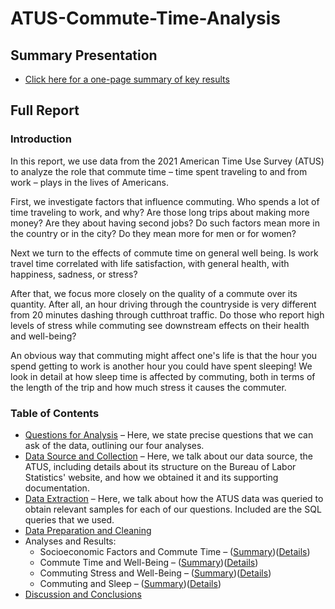 # ATUS-Commute-Time-Analysis

## Summary Presentation

* [Click here for a one-page summary of key results](/docs/ATUS_Commuting_Study_Exec_Summary.pdf)

## Full Report

### Introduction

In this report, we use data from the 2021 American Time Use Survey (ATUS) to analyze the role that commute time – time spent traveling to and from work – plays in the lives of Americans.

First, we investigate factors that influence commuting. Who spends a lot of time traveling to work, and why? Are those long trips about making more money? Are they about having second jobs? Do such factors mean more in the country or in the city? Do they mean more for men or for women?

Next we turn to the effects of commute time on general well being. Is work travel time correlated with life satisfaction, with general health, with happiness, sadness, or stress?

After that, we focus more closely on the quality of a commute over its quantity. After all, an hour driving through the countryside is very different from 20 minutes dashing through cutthroat traffic. Do those who report high levels of stress while commuting see downstream effects on their health and well-being?

An obvious way that commuting might affect one's life is that the hour you spend getting to work is another hour you could have spent sleeping! We look in detail at how sleep time is affected by commuting, both in terms of the length of the trip and how much stress it causes the commuter.

### Table of Contents

* [Questions for Analysis](/docs/Questions_for_analysis.md) – Here, we state precise questions that we can ask of the data, outlining our four analyses.
* [Data Source and Collection](/docs/Discussion_of_data_source.md) – Here, we talk about our data source, the ATUS, including details about its structure on the Bureau of Labor Statistics' website, and how we obtained it and its supporting documentation.
* [Data Extraction](/docs/Discussion_of_queries.md) – Here, we talk about how the ATUS data was queried to obtain relevant samples for each of our questions. Included are the SQL queries that we used.
* [Data Preparation and Cleaning](/docs/Preparation_and_cleaning.md)
* Analyses and Results:
  * Socioeconomic Factors and Commute Time – ([Summary](/docs/Analysis_1_summary.md))([Details](/docs/Analysis_1_details.md))
  * Commute Time and Well-Being – ([Summary](/docs/Analysis_2_summary.md))([Details](/docs/Analysis_2_details.md))
  * Commuting Stress and Well-Being – ([Summary](/docs/Analysis_3_summary.md))([Details](/docs/Analysis_3_details.md))
  * Commuting and Sleep – ([Summary](/docs/Analysis_4_summary.md))([Details](/docs/Analysis_4_details.md))
* [Discussion and Conclusions](/docs/Final_discussion.md)

